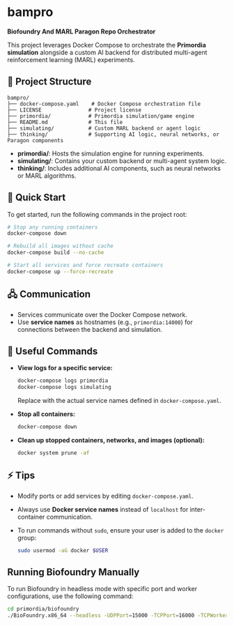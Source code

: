 # bampro

**Biofoundry And MARL Paragon Repo Orchestrator**

This project leverages Docker Compose to orchestrate the **Primordia simulation** alongside a custom AI backend for distributed multi-agent reinforcement learning (MARL) experiments.

## 📁 Project Structure

```
bampro/
├── docker-compose.yaml    # Docker Compose orchestration file
├── LICENSE               # Project license
├── primordia/            # Primordia simulation/game engine
├── README.md             # This file
├── simulating/           # Custom MARL backend or agent logic
├── thinking/             # Supporting AI logic, neural networks, or Paragon components
```

- **primordia/**: Hosts the simulation engine for running experiments.
- **simulating/**: Contains your custom backend or multi-agent system logic.
- **thinking/**: Includes additional AI components, such as neural networks or MARL algorithms.

## 🚀 Quick Start

To get started, run the following commands in the project root:

```sh
# Stop any running containers
docker-compose down

# Rebuild all images without cache
docker-compose build --no-cache

# Start all services and force recreate containers
docker-compose up --force-recreate
```

## 🖧 Communication

- Services communicate over the Docker Compose network.
- Use **service names** as hostnames (e.g., `primordia:14000`) for connections between the backend and simulation.

## 📝 Useful Commands

- **View logs for a specific service:**

  ```sh
  docker-compose logs primordia
  docker-compose logs simulating
  ```

  Replace with the actual service names defined in `docker-compose.yaml`.

- **Stop all containers:**

  ```sh
  docker-compose down
  ```

- **Clean up stopped containers, networks, and images (optional):**

  ```sh
  docker system prune -af
  ```

## ⚡️ Tips

- Modify ports or add services by editing `docker-compose.yaml`.
- Always use **Docker service names** instead of `localhost` for inter-container communication.
- To run commands without `sudo`, ensure your user is added to the `docker` group:

  ```sh
  sudo usermod -aG docker $USER
  ```

## Running Biofoundry Manually

To run Biofoundry in headless mode with specific port and worker configurations, use the following command:

```bash
cd primordia/biofoundry
./BioFoundry.x86_64 --headless -UDPPort=15000 -TCPPort=16000 -TCPWorkers=14000
```
